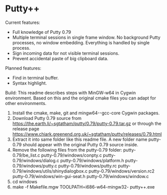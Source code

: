 # Putty++

Current features:
- Full knowledge of Putty 0.79
- Multiple terminal sessions in single frame window.
  No background Putty processes, no window embedding.
  Everything is handled by single process.
- Sign incoming data for not visible terminal sessions.
- Prevent accidental paste of big clipboard data.

Planned features:
- Find in terminal buffer.
- Syntax highlight.

Build:
This readme describes steps with MinGW-w64 in Cygwin environment.
Based on this and the original cmake files you can adapt for other environments.

1. Install the cmake, make, git and mingw64-<your arch>-gcc-core Cygwin packages.
2. Download Putty 0.79 source from https://the.earth.li/~sgtatham/putty/0.79/putty-0.79.tar.gz or
   through the release page https://www.chiark.greenend.org.uk/~sgtatham/putty/releases/0.79.html
3. Extract it into same folder like this readme file.
   A new folder name putty-0.79 should appear with the original Putty 0.79 source inside.
4. Remove the following files from the putty-0.79 folder:
     putty-0.79/be_list.c
     putty-0.79/windows/conpty.c
     putty-0.79/windows/dialog.c
     putty-0.79/windows/platform.h
     putty-0.79/windows/putty.c
     putty-0.79/windows/putty.rc
     putty-0.79/windows/utils/shinydialogbox.c
     putty-0.79/windows/version.rc2
     putty-0.79/windows/win-gui-seat.h
     putty-0.79/windows/window.c
5. cd windows
6. make -f Makefile.mgw TOOLPATH=i686-w64-mingw32- putty++.exe
